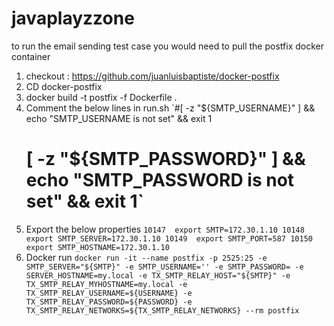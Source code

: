 # javaplayzzone

to run the email sending test case you would need to pull the postfix docker container 

1. checkout : https://github.com/juanluisbaptiste/docker-postfix
2. CD docker-postfix
3. docker build -t postfix -f Dockerfile .
4. Comment the below lines in run.sh
  `#[ -z "${SMTP_USERNAME}" ] && echo "SMTP_USERNAME is not set" && exit 1
   # [ -z "${SMTP_PASSWORD}" ] && echo "SMTP_PASSWORD is not set" && exit 1`
5. Export the below properties 
`10147  export SMTP=172.30.1.10
10148  export SMTP_SERVER=172.30.1.10
10149  export SMTP_PORT=587
10150  export SMTP_HOSTNAME=172.30.1.10
`
6. Docker run `docker run -it --name postfix -p 2525:25 -e SMTP_SERVER="${SMTP}" -e SMTP_USERNAME='' -e SMTP_PASSWORD= -e SERVER_HOSTNAME=my.local -e TX_SMTP_RELAY_HOST="${SMTP}" -e TX_SMTP_RELAY_MYHOSTNAME=my.local -e TX_SMTP_RELAY_USERNAME=${USERNAME} -e TX_SMTP_RELAY_PASSWORD=${PASSWORD} -e TX_SMTP_RELAY_NETWORKS=${TX_SMTP_RELAY_NETWORKS} --rm postfix`
